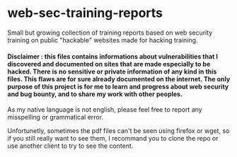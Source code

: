 # web-sec-training-reports
Small but growing collection of training reports based on web security training on public "hackable" websites made for hacking training.

#### Disclaimer : this files contains informations about vulnerabilities that I discovered and documented on sites that are made especially to be hacked. There is no sensitive or private information of any kind in this files. This flaws are for sure already documented on the internet. The only purpose of this project is for me to learn and progress about web security and bug bounty, and to share my work with other peoples.

As my native language is not english, please feel free to report any misspelling or grammatical error.

Unfortunetly, sometimes the pdf files can't be seen using firefox or wget, so if you still really want to see them, I recommand you to clone the repo or use another client to try to see the content.
